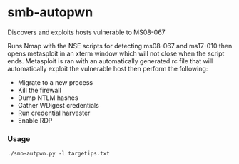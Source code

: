 # smb-autopwn
Discovers and exploits hosts vulnerable to MS08-067

Runs Nmap with the NSE scripts for detecting ms08-067 and ms17-010 then opens metasploit in an xterm window which will not close when the script ends. Metasploit is ran with an automatically generated rc file that will automatically exploit the vulnerable host then perform the following:

* Migrate to a new process
* Kill the firewall
* Dump NTLM hashes
* Gather WDigest credentials
* Run credential harvester
* Enable RDP

### Usage
```./smb-autpwn.py -l targetips.txt```
